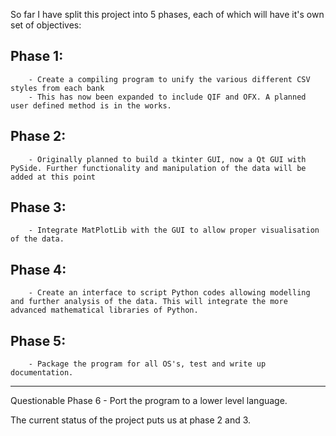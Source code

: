 So far I have split this project into 5 phases, each of which will have it's own set of objectives:

## Phase 1: ##
        - Create a compiling program to unify the various different CSV styles from each bank 
        - This has now been expanded to include QIF and OFX. A planned user defined method is in the works.

## Phase 2: ## 
        - Originally planned to build a tkinter GUI, now a Qt GUI with PySide. Further functionality and manipulation of the data will be added at this point
        
## Phase 3: ##
        - Integrate MatPlotLib with the GUI to allow proper visualisation of the data.

## Phase 4: ##
        - Create an interface to script Python codes allowing modelling and further analysis of the data. This will integrate the more advanced mathematical libraries of Python.

## Phase 5: ##
        - Package the program for all OS's, test and write up documentation.
----------------------------------------------------------------------------------------------------------------------------------
Questionable Phase 6 - Port the program to a lower level language.

The current status of the project puts us at phase 2 and 3.
